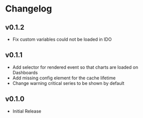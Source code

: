# Changelog

## v0.1.2

- Fix custom variables could not be loaded in IDO

## v0.1.1

- Add selector for rendered event so that charts are loaded on Dashboards
- Add missing config element for the cache lifetime
- Change warning critical series to be shown by default

## v0.1.0

- Initial Release

